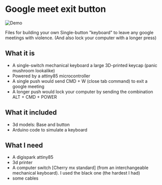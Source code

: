 # Google meet exit button

![Demo](demo.gif)

Files for building your own Single-button "keyboard" to leave any google meetings with violence. (And also lock your computer with a longer press)

## What it is
- A single-switch mechanical keyboard a large 3D-printed keycap (panic mushroom lookalike)
- Powered by a attiny85 microcontroller
- A single push would send CMD + W (close tab command) to exit a google meeting
- A longer push would lock your computer by sending  the combination ALT + CMD + POWER


## What it included
- 3d models: Base and button
- Arduino code to simulate a keyboard

## What I need
- A digispark attiny85
- 3d printer
- A computer switch [Cherry mx standard] (from an interchangeable mechanical keyboard). I used the black one (the hardest I had) 
- some cables
